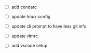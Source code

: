 - [ ] add condarc
- [ ] update tmux config
- [ ] update cli prompt to have less git info
- [ ] update vimrc
- [ ] add vscode setup


